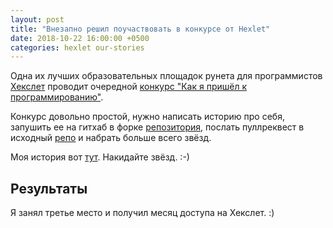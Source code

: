 ```yaml
---
layout: post
title: "Внезапно решил поучаствовать в конкурсе от Hexlet"
date: 2018-10-22 16:00:00 +0500
categories: hexlet our-stories
---
```


Одна их лучших образовательных площадок рунета для программистов [Хекслет](https://hexlet.io) проводит очередной [конкурс "Как я пришёл к программированию"](https://mystory.hexlet.io).

Конкурс довольно простой, нужно написать историю про себя, запушить ее на гитхаб в форке [репозитория](https://github.com/Hexlet/our-stories), послать пуллреквест в исходный [репо](https://github.com/Hexlet/our-stories) и набрать больше всего звёзд.

Моя история вот [тут](https://github.com/demshin/our-stories/blob/master/stories/demshin.md). Накидайте звёзд. :-)

## Результаты

Я занял третье место и получил месяц доступа на Хекслет. :)
